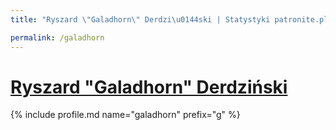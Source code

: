 ```yaml
---
title: "Ryszard \"Galadhorn\" Derdzi\u0144ski | Statystyki patronite.pl | Patromierz"

permalink: /galadhorn
---
```


# [Ryszard "Galadhorn" Derdziński](https://patronite.pl/galadhorn)

{% include profile.md name="galadhorn" prefix="g" %}

